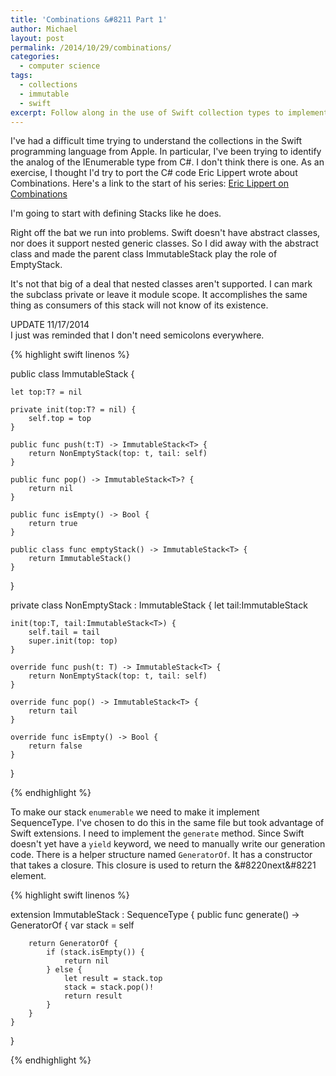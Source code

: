 ```yaml
---
title: 'Combinations &#8211 Part 1'
author: Michael
layout: post
permalink: /2014/10/29/combinations/
categories:
  - computer science
tags:
  - collections
  - immutable
  - swift
excerpt: Follow along in the use of Swift collection types to implement graph traversal.
---
```

I've had a difficult time trying to understand the collections in the Swift programming language from Apple. In particular, I've been trying to identify the analog of the IEnumerable type from C#. I don't think there is one. As an exercise, I thought I'd try to port the C# code Eric Lippert wrote about Combinations. Here's a link to the start of his series: [Eric Lippert on Combinations][1]

I'm going to start with defining Stacks like he does.

Right off the bat we run into problems. Swift doesn't have abstract classes, nor does it support nested generic classes. So I did away with the abstract class and made the parent class ImmutableStack play the role of EmptyStack. 

It's not that big of a deal that nested classes aren't supported. I can mark the subclass private or leave it module scope. It accomplishes the same thing as consumers of this stack will not know of its existence.

UPDATE 11/17/2014  
I just was reminded that I don't need semicolons everywhere. 

{% highlight  swift linenos %}

public class ImmutableStack<T> {

    let top:T? = nil

    private init(top:T? = nil) {
        self.top = top
    }

    public func push(t:T) -> ImmutableStack<T> {
        return NonEmptyStack(top: t, tail: self)
    }

    public func pop() -> ImmutableStack<T>? {
        return nil
    }

    public func isEmpty() -> Bool {
        return true
    }

    public class func emptyStack() -> ImmutableStack<T> {
        return ImmutableStack()
    }

}

private class NonEmptyStack<T> : ImmutableStack<T> {
    let tail:ImmutableStack<T>

    init(top:T, tail:ImmutableStack<T>) {
        self.tail = tail
        super.init(top: top)
    }

    override func push(t: T) -> ImmutableStack<T> {
        return NonEmptyStack(top: t, tail: self)
    }

    override func pop() -> ImmutableStack<T> {
        return tail
    }

    override func isEmpty() -> Bool {
        return false
    }

}

{% endhighlight %}

To make our stack `enumerable` we need to make it implement SequenceType. I've chosen to do this in the same file but took advantage of Swift extensions. I need to implement the `generate` method. Since Swift doesn't yet have a `yield` keyword, we need to manually write our generation code. There is a helper structure named `GeneratorOf`. It has a constructor that takes a closure. This closure is used to return the &#8220next&#8221 element.

{% highlight swift linenos %}

extension ImmutableStack : SequenceType {
    public func generate() -> GeneratorOf<T> {
        var stack = self

        return GeneratorOf {
            if (stack.isEmpty()) {
                return nil
            } else {
                let result = stack.top
                stack = stack.pop()!
                return result
            }
        }
    }
}

{% endhighlight %}


 [1]: http://ericlippert.com/2014/10/13/producing-combinations-part-one/ "Eric Lippert on Combinations"
